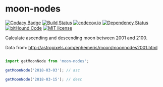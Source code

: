 # moon-nodes

[![Codacy Badge](https://api.codacy.com/project/badge/Grade/b6752492e861418bbf62791233006c7d)](https://www.codacy.com/app/polutz/moon-nodes?utm_source=github.com&amp;utm_medium=referral&amp;utm_content=angeloocana/moon-nodes&amp;utm_campaign=Badge_Grade)
[![Build Status](https://travis-ci.org/angeloocana/moon-nodes.svg)](https://travis-ci.org/angeloocana/moon-nodes)
[![codecov.io](http://codecov.io/github/angeloocana/moon-nodes/coverage.svg)](http://codecov.io/github/angeloocana/moon-nodes)
[![Dependency Status](https://gemnasium.com/angeloocana/moon-nodes.svg)](https://gemnasium.com/angeloocana/moon-nodes)
[![bitHound Code](https://www.bithound.io/github/angeloocana/moon-nodes/badges/code.svg)](https://www.bithound.io/github/angeloocana/moon-nodes)
[![MIT license](http://img.shields.io/badge/license-MIT-brightgreen.svg)](http://opensource.org/licenses/MIT)

Calculate ascending and descending moon between 2001 and 2100.

Data from: http://astropixels.com/ephemeris/moon/moonnodes2001.html

```js

import getMoonNode from 'moon-nodes';

getMoonNode('2018-03-03'); // asc

getMoonNode('2018-03-15'); // desc

```
